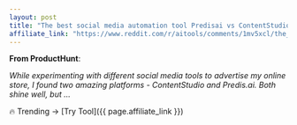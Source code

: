 ```yaml
---
layout: post
title: "The best social media automation tool Predisai vs ContentStudio"
affiliate_link: "https://www.reddit.com/r/aitools/comments/1mv5xcl/the_best_social_media_automation_tool_predisai_vs/?ref=autoverse&utm_source=autoverse"
---
```


**From ProductHunt**:  
*<!-- SC_OFF --><div class='md'><p>While experimenting with different social media tools to advertise my online store, I found two amazing platforms - ContentStudio and Predis.ai. Both shine well, but ...*

🔥 Trending → [Try Tool]({{ page.affiliate_link }})  

